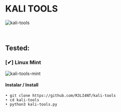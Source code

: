 # KALI TOOLS


![kali-tools](https://user-images.githubusercontent.com/75953873/139563573-ede23f8e-709e-4e97-8083-831e7a35187d.png)

</br>

## Tested:

### [✔] Linux Mint
![kali-tools-mint](https://user-images.githubusercontent.com/75953873/139563933-bd7eaf10-a424-42e4-8f86-cbb89ad4d369.png)

#### Instalar / Install
```
• git clone https://github.com/R3LI4NT/kali-tools
• cd kali-tools
• python3 kali-tools.py
```

